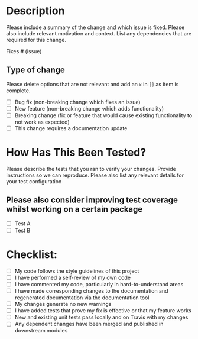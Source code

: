 # Description

Please include a summary of the change and which issue is fixed. Please also include relevant motivation and context. List any dependencies that are required for this change. 

Fixes # (issue)

## Type of change

Please delete options that are not relevant and add an `x` in `[]` as item is complete.

- [ ] Bug fix (non-breaking change which fixes an issue)
- [ ] New feature (non-breaking change which adds functionality)
- [ ] Breaking change (fix or feature that would cause existing functionality to not work as expected)
- [ ] This change requires a documentation update

# How Has This Been Tested?

Please describe the tests that you ran to verify your changes. Provide instructions so we can reproduce. Please also list any relevant details for your test configuration

## Please also consider improving test coverage whilst working on a certain package

- [ ] Test A
- [ ] Test B

# Checklist:

- [ ] My code follows the style guidelines of this project
- [ ] I have performed a self-review of my own code
- [ ] I have commented my code, particularly in hard-to-understand areas
- [ ] I have made corresponding changes to the documentation and regenerated documentation via the documentation tool 
- [ ] My changes generate no new warnings
- [ ] I have added tests that prove my fix is effective or that my feature works
- [ ] New and existing unit tests pass locally and on Travis with my changes
- [ ] Any dependent changes have been merged and published in downstream modules